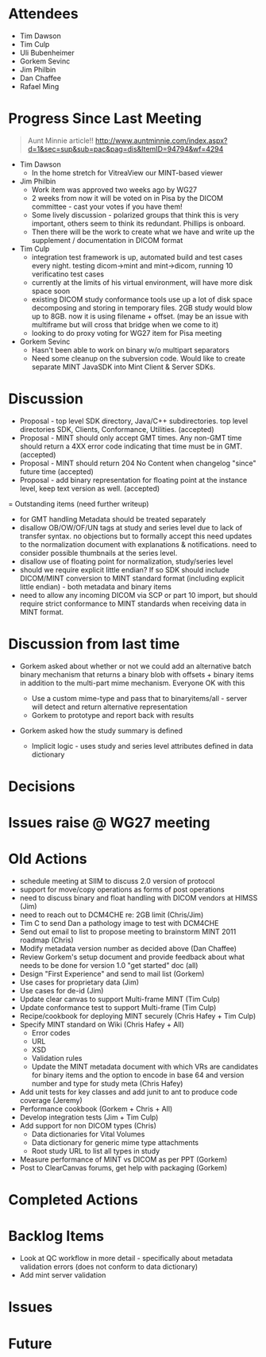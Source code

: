 # Attendees #
  * Tim Dawson
  * Tim Culp
  * Uli Bubenheimer
  * Gorkem Sevinc
  * Jim Philbin
  * Dan Chaffee
  * Rafael Ming

# Progress Since Last Meeting #
> Aunt Minnie article!!  http://www.auntminnie.com/index.aspx?d=1&sec=sup&sub=pac&pag=dis&ItemID=94794&wf=4294

  * Tim Dawson
    * In the home stretch for VitreaView our MINT-based viewer
  * Jim Philbin
    * Work item was approved two weeks ago by WG27
    * 2 weeks from now it will be voted on in Pisa by the DICOM committee - cast your votes if you have them!
    * Some lively discussion - polarized groups that think this is very important, others seem to think its redundant.  Phillips is onboard.
    * Then there will be the work to create what we have and write up the supplement / documentation in DICOM format
  * Tim Culp
    * integration test framework is up, automated build and test cases every night. testing dicom->mint and mint->dicom, running 10 verificatino test cases
    * currently at the limits of his virtual environment, will have more disk space soon
    * existing DICOM study conformance tools use up a lot of disk space decomposing and storing in temporary files. 2GB study would blow up to 8GB. now it is using filename + offset. (may be an issue with multiframe but will cross that bridge when we come to it)
    * looking to do proxy voting for WG27 item for Pisa meeting
  * Gorkem Sevinc
    * Hasn't been able to work on binary w/o multipart separators
    * Need some cleanup on the subversion code. Would like to create separate MINT JavaSDK into Mint Client & Server SDKs.

# Discussion #
  * Proposal - top level SDK directory, Java/C++ subdirectories. top level directories SDK, Clients, Conformance, Utilities.  (accepted)
  * Proposal - MINT should only accept GMT times.  Any non-GMT time should return a 4XX error code indicating that time must be in GMT. (accepted)
  * Proposal - MINT should return 204 No Content when changelog "since" future time (accepted)
  * Proposal - add binary representation for floating point at the instance level, keep text version as well. (accepted)

= Outstanding items (need further writeup)
  * for GMT handling Metadata should be treated separately
  * disallow OB/OW/OF/UN tags at study and series level due to lack of transfer syntax. no objections but to formally accept this need updates to the normalization document with explanations & notifications.  need to consider possible thumbnails at the series level.
  * disallow use of floating point for normalization, study/series level
  * should we require explicit little endian?  If so SDK should include DICOM/MINT conversion to MINT standard format (including explicit little endian) - both metadata and binary items
  * need to allow any incoming DICOM via SCP or part 10 import, but should require strict conformance to MINT standards when receiving data in MINT format.

# Discussion from last time #
  * Gorkem asked about whether or not we could add an alternative batch binary mechanism that returns a binary blob with offsets + binary items in addition to the multi-part mime mechanism.  Everyone OK with this
    * Use a custom mime-type and pass that to binaryitems/all - server will detect and return alternative representation
    * Gorkem to prototype and report back with results

  * Gorkem asked how the study summary is defined
    * Implicit logic - uses study and series level attributes defined in data dictionary

# Decisions #

# Issues raise @ WG27 meeting #

# Old Actions #
  * schedule meeting at SIIM to discuss 2.0 version of protocol
  * support for move/copy operations as forms of post operations
  * need to discuss binary and float handling with DICOM vendors at HIMSS (Jim)
  * need to reach out to DCM4CHE re: 2GB limit (Chris/Jim)
  * Tim C to send Dan a pathology image to test with DCM4CHE
  * Send out email to list to propose meeting to brainstorm MINT 2011 roadmap (Chris)
  * Modify metadata version number as decided above (Dan Chaffee)
  * Review Gorkem's setup document and provide feedback about what needs to be done for version 1.0 "get started" doc (all)
  * Design "First Experience" and send to mail list (Gorkem)
  * Use cases for proprietary data (Jim)
  * Use cases for de-id (Jim)
  * Update clear canvas to support Multi-frame MINT (Tim Culp)
  * Update conformance test to support Multi-frame (Tim Culp)
  * Recipe/cookbook for deploying MINT securely (Chris Hafey + Tim Culp)
  * Specify MINT standard on Wiki (Chris Hafey + All)
    * Error codes
    * URL
    * XSD
    * Validation rules
    * Update the MINT metadata document with which VRs are candidates for binary items and the option to encode in base 64 and version number and type for study meta (Chris Hafey)
  * Add unit tests for key classes and add junit to ant to produce code coverage (Jeremy)
  * Performance cookbook (Gorkem + Chris + All)
  * Develop integration tests (Jim + Tim Culp)
  * Add support for non DICOM types (Chris)
    * Data dictionaries for Vital Volumes
    * Data dictionary for generic mime type attachments
    * Root study URL to list all types in study
  * Measure performance of MINT vs DICOM as per PPT (Gorkem)
  * Post to ClearCanvas forums, get help with packaging (Gorkem)


# Completed Actions #

# Backlog Items #
  * Look at QC workflow in more detail - specifically about metadata validation errors (does not conform to data dictionary)
  * Add mint server validation



# Issues #

# Future #